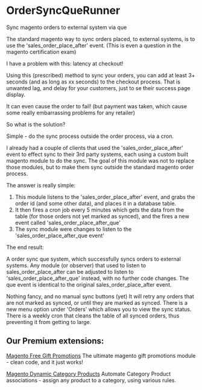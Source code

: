 OrderSyncQueRunner
==================

Sync magento orders to external system via que

The standard magento way to sync orders placed, to external systems, is to use the 'sales_order_place_after' event.
(This is even a question in the magento certification exam)

I have a problem with this: latency at checkout!

Using this (prescribed) method to sync your orders, you can add at least 3+ seconds (and as long as xx seconds) to the checkout process.
That is unwanted lag, and delay for your customers, just to se their success page display.

It can even cause the order to fail! (but payment was taken, which cause some really embarrassing problems for any retailer)

So what is the solution?

Simple - do the sync process outside the order process, via a cron.

I already had a couple of clients that used the 'sales_order_place_after' event to effect sync to their 3rd party systems, each using a custom built magento module to do the sync.
The goal of this module was not to replace those modules, but to make them sync outside the standard magento order process.

The answer is really simple:

1. This module listens to the 'sales_order_place_after' event, and grabs the order id (and some other data), and places it in a database table.
2. It then fires a cron job every 5 minutes which gets the data from the table (for those orders not yet marked as synced), and the fires a new event called 'sales_order_place_after_que'
3. The sync module were changes to listen to the 'sales_order_place_after_que event'

The end result:

A order sync que system, which successfully syncs orders to external systems.
Any module (or observer) that used to listen to sales_order_place_after can be adjusted to listen to 'sales_order_place_after_que' instead, with no further code changes.
The que event is identical to the original sales_order_place_after event.

Nothing fancy, and no manual sync buttons (yet)
It will retry any orders that are not marked as synced, or until they are marked as synced.
There is a new menu option under 'Orders' which allows you to view the sync status.
There is a weekly cron that cleans the table of all synced orders, thus preventing it from getting to large.


Our Premium extensions:
----------------------
[Magento Free Gift Promotions](http://www.proxiblue.com.au/magento-gift-promotions.html "Magento Free Gift Promotions")
The ultimate magento gift promotions module - clean code, and it just works!

[Magento Dynamic Category Products](http://www.proxiblue.com.au/magento-dynamic-category-products.html "Magento Dynamic Category Products")
Automate Category Product associations - assign any product to a category, using various rules.
